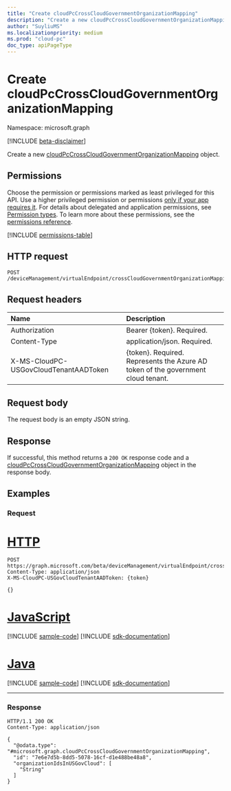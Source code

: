```yaml
---
title: "Create cloudPcCrossCloudGovernmentOrganizationMapping"
description: "Create a new cloudPcCrossCloudGovernmentOrganizationMapping object."
author: "SuyliuMS"
ms.localizationpriority: medium
ms.prod: "cloud-pc"
doc_type: apiPageType
---
```


# Create cloudPcCrossCloudGovernmentOrganizationMapping
Namespace: microsoft.graph

[!INCLUDE [beta-disclaimer](../../includes/beta-disclaimer.md)]

Create a new [cloudPcCrossCloudGovernmentOrganizationMapping](../resources/cloudpccrosscloudgovernmentorganizationmapping.md) object.

## Permissions
Choose the permission or permissions marked as least privileged for this API. Use a higher privileged permission or permissions [only if your app requires it](/graph/permissions-overview#best-practices-for-using-microsoft-graph-permissions). For details about delegated and application permissions, see [Permission types](/graph/permissions-overview#permission-types). To learn more about these permissions, see the [permissions reference](/graph/permissions-reference).

<!-- { "blockType": "permissions", "name": "virtualendpoint_post_crosscloudgovernmentorganizationmapping" } -->
[!INCLUDE [permissions-table](../includes/permissions/virtualendpoint-post-crosscloudgovernmentorganizationmapping-permissions.md)]

## HTTP request

<!-- {
  "blockType": "ignored"
}
-->
``` http
POST /deviceManagement/virtualEndpoint/crossCloudGovernmentOrganizationMapping
```

## Request headers
|Name|Description|
|:---|:---|
|Authorization|Bearer {token}. Required.|
|Content-Type|application/json. Required.|
|X-MS-CloudPC-USGovCloudTenantAADToken|{token}. Required. Represents the Azure AD token of the government cloud tenant.|

## Request body
The request body is an empty JSON string.

## Response

If successful, this method returns a `200 OK` response code and a [cloudPcCrossCloudGovernmentOrganizationMapping](../resources/cloudpccrosscloudgovernmentorganizationmapping.md) object in the response body.

## Examples

### Request

# [HTTP](#tab/http)
<!-- {
  "blockType": "request",
  "name": "create_cloudpccrosscloudgovernmentorganizationmapping_from_"
}
-->
``` http
POST https://graph.microsoft.com/beta/deviceManagement/virtualEndpoint/crossCloudGovernmentOrganizationMapping
Content-Type: application/json
X-MS-CloudPC-USGovCloudTenantAADToken: {token}

{}
```

# [JavaScript](#tab/javascript)
[!INCLUDE [sample-code](../includes/snippets/javascript/create-cloudpccrosscloudgovernmentorganizationmapping-from--javascript-snippets.md)]
[!INCLUDE [sdk-documentation](../includes/snippets/snippets-sdk-documentation-link.md)]

# [Java](#tab/java)
[!INCLUDE [sample-code](../includes/snippets/java/create-cloudpccrosscloudgovernmentorganizationmapping-from--java-snippets.md)]
[!INCLUDE [sdk-documentation](../includes/snippets/snippets-sdk-documentation-link.md)]

---

### Response
<!-- {
  "blockType": "response",
  "truncated": true,
  "@odata.type": "microsoft.graph.cloudPcCrossCloudGovernmentOrganizationMapping"
}
-->
``` http
HTTP/1.1 200 OK
Content-Type: application/json

{
  "@odata.type": "#microsoft.graph.cloudPcCrossCloudGovernmentOrganizationMapping",
  "id": "7e6e7d5b-8dd5-5078-16cf-d1e488be48a8",
  "organizationIdsInUSGovCloud": [
    "String"
  ]
}
```

